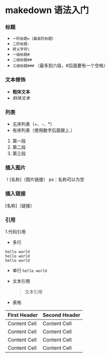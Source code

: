 # makedown 语法入门

### 标题

- `一阶标题=（最高阶标题）`
- `二阶标题-`
- `转义字符\`
- `一级标题#`
- `二级标题##`
- `三级标题###` （最多到六级，#后面要有一个空格）

### 文本修饰

- **粗体文本**
- _斜体文本_

### 列表

- 无序列表（+、-、\*）
- 有序列表（使用数字后面跟上.）

1. 第一段
2. 第二段
3. 第三段

### 插入图片

！[名称]（图片链接） ps：名称可以为空

### 插入链接

[名称]（链接）

### 引用

1.代码引用

- 多行

```
hello world
hello world
hello world
```

- 单行
  `hello world`

- 文本引用

  > 文本引用

- 表格

| First Header | Second Header |
| ------------ | ------------- |
| Content Cell | Content Cell  |
| Content Cell | Content Cell  |
| Content Cell | Content Cell  |
| Content Cell | Content Cell  |
